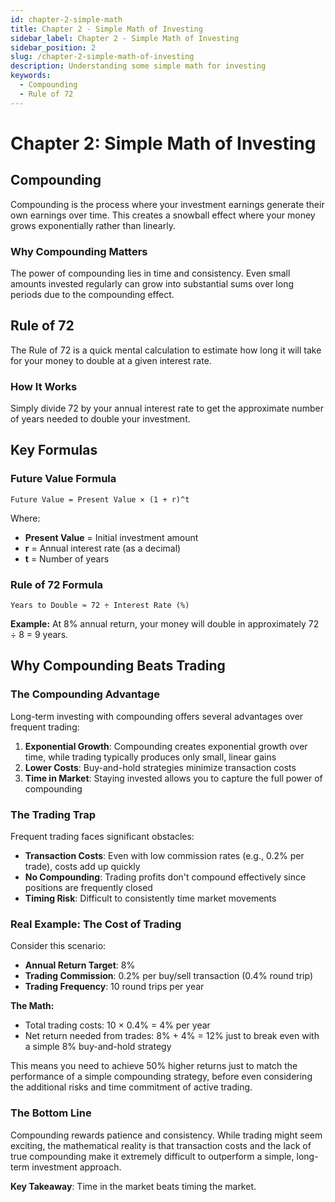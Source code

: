 ```yaml
---
id: chapter-2-simple-math
title: Chapter 2 - Simple Math of Investing
sidebar_label: Chapter 2 - Simple Math of Investing
sidebar_position: 2
slug: /chapter-2-simple-math-of-investing
description: Understanding some simple math for investing
keywords:
  - Compounding
  - Rule of 72
---
```


# Chapter 2: Simple Math of Investing

## Compounding

Compounding is the process where your investment earnings generate their own earnings over time. This creates a snowball effect where your money grows exponentially rather than linearly.

### Why Compounding Matters

The power of compounding lies in time and consistency. Even small amounts invested regularly can grow into substantial sums over long periods due to the compounding effect.

## Rule of 72

The Rule of 72 is a quick mental calculation to estimate how long it will take for your money to double at a given interest rate.

### How It Works

Simply divide 72 by your annual interest rate to get the approximate number of years needed to double your investment.

## Key Formulas

### Future Value Formula
```
Future Value = Present Value × (1 + r)^t
```

Where:
- **Present Value** = Initial investment amount
- **r** = Annual interest rate (as a decimal)
- **t** = Number of years

### Rule of 72 Formula
```
Years to Double ≈ 72 ÷ Interest Rate (%)
```

**Example:** At 8% annual return, your money will double in approximately 72 ÷ 8 = 9 years.

## Why Compounding Beats Trading

### The Compounding Advantage

Long-term investing with compounding offers several advantages over frequent trading:

1. **Exponential Growth**: Compounding creates exponential growth over time, while trading typically produces only small, linear gains
2. **Lower Costs**: Buy-and-hold strategies minimize transaction costs
3. **Time in Market**: Staying invested allows you to capture the full power of compounding

### The Trading Trap

Frequent trading faces significant obstacles:

- **Transaction Costs**: Even with low commission rates (e.g., 0.2% per trade), costs add up quickly
- **No Compounding**: Trading profits don't compound effectively since positions are frequently closed
- **Timing Risk**: Difficult to consistently time market movements

### Real Example: The Cost of Trading

Consider this scenario:
- **Annual Return Target**: 8%
- **Trading Commission**: 0.2% per buy/sell transaction (0.4% round trip)
- **Trading Frequency**: 10 round trips per year

**The Math:**
- Total trading costs: 10 × 0.4% = 4% per year
- Net return needed from trades: 8% + 4% = 12% just to break even with a simple 8% buy-and-hold strategy

This means you need to achieve 50% higher returns just to match the performance of a simple compounding strategy, before even considering the additional risks and time commitment of active trading.

### The Bottom Line

Compounding rewards patience and consistency. While trading might seem exciting, the mathematical reality is that transaction costs and the lack of true compounding make it extremely difficult to outperform a simple, long-term investment approach.

**Key Takeaway**: Time in the market beats timing the market.
